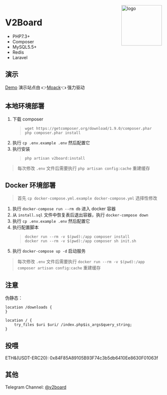 <img src="https://user-gold-cdn.xitu.io/2019/11/18/16e7f1c39b59e52b?w=500&h=500&f=png&s=85055" alt="logo" width="130" height="130" align="right"/>

# **V2Board**

- PHP7.3+
- Composer
- MySQL5.5+
- Redis
- Laravel

## 演示

[Demo](https://v2board.com)
演示站点由 👉[Moack](https://www.moack.co.kr/index.php?rp=/announcements/5/11.html)👈 强力驱动

## 本地环境部署

1. 下载 composer
    > ```shell script
    > wget https://getcomposer.org/download/1.9.0/composer.phar
    > php composer.phar install
    > ```
2. 执行 `cp .env.example .env` 然后配置它
3. 执行安装
    > ```install script
    > php artisan v2board:install
    > ```
    > 

> 每次修改 `.env` 文件后需要执行 `php artisan config:cache` 重建缓存


## Docker 环境部署
> 首先 `cp docker-compose.yml.example docker-compose.yml` 选择性修改
1. 执行 `docker-compose run --rm db` 进入 docker 容器
2. 从 `install.sql` 文件中恢复表后退出容器，执行 `docker-compose down`
3. 执行 `cp .env.example .env` 然后配置它
4. 执行配置脚本
    > ```shell script
    > docker run --rm -v $(pwd):/app composer install
    > docker run --rm -v $(pwd):/app composer sh init.sh
    > ```
4. 执行 `docker-compose up -d` 启动服务
> 每次修改 `.env` 文件后需要执行 `docker run --rm -v $(pwd):/app composer artisan config:cache` 重建缓存

## 注意

伪静态：
```
location /downloads {
}

location / {  
	try_files $uri $uri/ /index.php$is_args$query_string;  
}
```

## 投喂
ETH&(USDT-ERC20): 0x84F85A89105B93F74c3b5db6410Ee8630F01063f

## 其他
Telegram Channel: [@v2board](https://t.me/v2board)